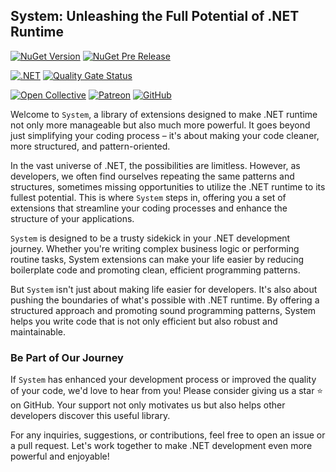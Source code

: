 ## System: Unleashing the Full Potential of .NET Runtime

[![NuGet Version](https://img.shields.io/nuget/v/wangkanai.system)](https://www.nuget.org/packages/wangkanai.system)
[![NuGet Pre Release](https://img.shields.io/nuget/vpre/wangkanai.system)](https://www.nuget.org/packages/wangkanai.system)

[![.NET](https://github.com/wangkanai/wangkanai/actions/workflows/dotnet.yml/badge.svg)](https://github.com/wangkanai/wangkanai/actions/workflows/dotnet.yml)
[![Quality Gate Status](https://sonarcloud.io/api/project_badges/measure?project=wangkanai_github&metric=alert_status)](https://sonarcloud.io/summary/new_code?id=wangkanai_github)

[![Open Collective](https://img.shields.io/badge/open%20collective-support%20me-3385FF.svg)](https://opencollective.com/wangkanai)
[![Patreon](https://img.shields.io/badge/patreon-support%20me-d9643a.svg)](https://www.patreon.com/wangkanai)
[![GitHub](https://img.shields.io/github/license/wangkanai/wangkanai)](https://github.com/wangkanai/wangkanai/blob/main/LICENSE)

Welcome to `System`, a library of extensions designed to make .NET runtime not only more manageable but also much more
powerful.
It goes beyond just simplifying your coding process – it's about making your code cleaner, more structured, and
pattern-oriented.

In the vast universe of .NET, the possibilities are limitless.
However, as developers, we often find ourselves repeating the same patterns and structures, sometimes missing
opportunities to utilize the .NET runtime to its fullest potential.
This is where `System` steps in, offering you a set of extensions that streamline your coding processes and enhance the
structure of your applications.

`System` is designed to be a trusty sidekick in your .NET development journey.
Whether you're writing complex business logic or performing routine tasks, System extensions can make your life easier
by reducing boilerplate code and promoting clean, efficient programming patterns.

But `System` isn't just about making life easier for developers. It's also about pushing the boundaries of what's
possible with .NET runtime.
By offering a structured approach and promoting sound programming patterns, System helps you write code that is not only
efficient but also robust and maintainable.

### Be Part of Our Journey

If `System` has enhanced your development process or improved the quality of your code, we'd love to hear from you!
Please consider giving us a star ⭐ on GitHub.
Your support not only motivates us but also helps other developers discover this useful library.

For any inquiries, suggestions, or contributions, feel free to open an issue or a pull request.
Let's work together to make .NET development even more powerful and enjoyable!

